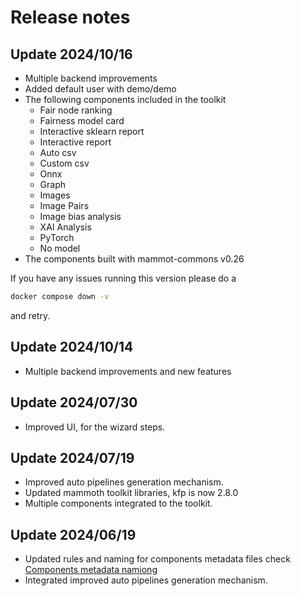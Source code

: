 # Release notes

## Update 2024/10/16
- Multiple backend improvements
- Added default user with demo/demo
- The following components included  in the toolkit
    - Fair node ranking
    - Fairness model card
    - Interactive sklearn report
    - Interactive report
    - Auto csv
    - Custom csv
    - Onnx
    - Graph
    - Images
    - Image Pairs
    - Image bias analysis
    - XAI Analysis
    - PyTorch
    - No model
- The components built with mammot-commons v0.26

If you have any issues running this version please do a 
```bash
docker compose down -v 
```
and retry.

## Update 2024/10/14
- Multiple backend improvements and new features

## Update 2024/07/30
- Improved UI, for the wizard steps.

## Update 2024/07/19
- Improved auto pipelines generation mechanism.
- Updated mammoth toolkit libraries, kfp is now 2.8.0
- Multiple components integrated to the toolkit.

## Update 2024/06/19

- Updated rules and naming for components metadata files check [Components metadata namiong](./component_metadata.md)
- Integrated improved auto pipelines generation mechanism.


